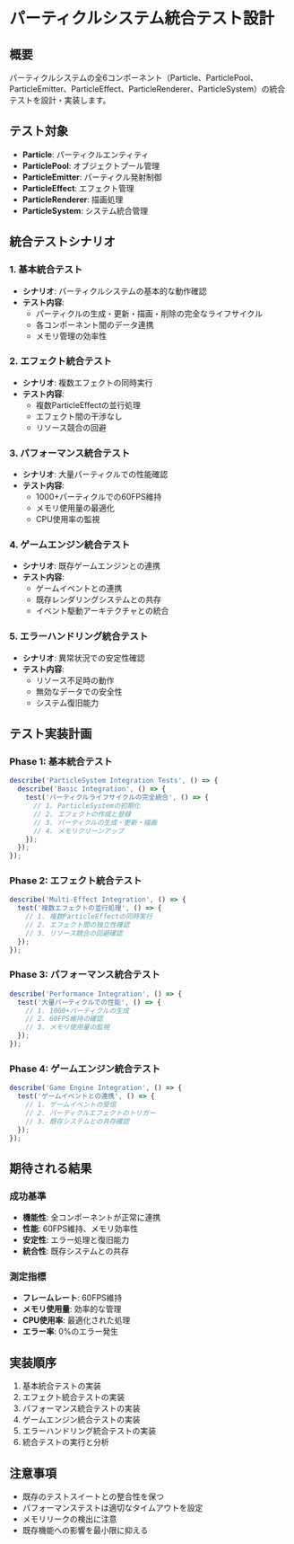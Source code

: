 # パーティクルシステム統合テスト設計

## 概要
パーティクルシステムの全6コンポーネント（Particle、ParticlePool、ParticleEmitter、ParticleEffect、ParticleRenderer、ParticleSystem）の統合テストを設計・実装します。

## テスト対象
- **Particle**: パーティクルエンティティ
- **ParticlePool**: オブジェクトプール管理
- **ParticleEmitter**: パーティクル発射制御
- **ParticleEffect**: エフェクト管理
- **ParticleRenderer**: 描画処理
- **ParticleSystem**: システム統合管理

## 統合テストシナリオ

### 1. 基本統合テスト
- **シナリオ**: パーティクルシステムの基本的な動作確認
- **テスト内容**:
  - パーティクルの生成・更新・描画・削除の完全なライフサイクル
  - 各コンポーネント間のデータ連携
  - メモリ管理の効率性

### 2. エフェクト統合テスト
- **シナリオ**: 複数エフェクトの同時実行
- **テスト内容**:
  - 複数ParticleEffectの並行処理
  - エフェクト間の干渉なし
  - リソース競合の回避

### 3. パフォーマンス統合テスト
- **シナリオ**: 大量パーティクルでの性能確認
- **テスト内容**:
  - 1000+パーティクルでの60FPS維持
  - メモリ使用量の最適化
  - CPU使用率の監視

### 4. ゲームエンジン統合テスト
- **シナリオ**: 既存ゲームエンジンとの連携
- **テスト内容**:
  - ゲームイベントとの連携
  - 既存レンダリングシステムとの共存
  - イベント駆動アーキテクチャとの統合

### 5. エラーハンドリング統合テスト
- **シナリオ**: 異常状況での安定性確認
- **テスト内容**:
  - リソース不足時の動作
  - 無効なデータでの安全性
  - システム復旧能力

## テスト実装計画

### Phase 1: 基本統合テスト
```javascript
describe('ParticleSystem Integration Tests', () => {
  describe('Basic Integration', () => {
    test('パーティクルライフサイクルの完全統合', () => {
      // 1. ParticleSystemの初期化
      // 2. エフェクトの作成と登録
      // 3. パーティクルの生成・更新・描画
      // 4. メモリクリーンアップ
    });
  });
});
```

### Phase 2: エフェクト統合テスト
```javascript
describe('Multi-Effect Integration', () => {
  test('複数エフェクトの並行処理', () => {
    // 1. 複数ParticleEffectの同時実行
    // 2. エフェクト間の独立性確認
    // 3. リソース競合の回避確認
  });
});
```

### Phase 3: パフォーマンス統合テスト
```javascript
describe('Performance Integration', () => {
  test('大量パーティクルでの性能', () => {
    // 1. 1000+パーティクルの生成
    // 2. 60FPS維持の確認
    // 3. メモリ使用量の監視
  });
});
```

### Phase 4: ゲームエンジン統合テスト
```javascript
describe('Game Engine Integration', () => {
  test('ゲームイベントとの連携', () => {
    // 1. ゲームイベントの受信
    // 2. パーティクルエフェクトのトリガー
    // 3. 既存システムとの共存確認
  });
});
```

## 期待される結果

### 成功基準
- **機能性**: 全コンポーネントが正常に連携
- **性能**: 60FPS維持、メモリ効率性
- **安定性**: エラー処理と復旧能力
- **統合性**: 既存システムとの共存

### 測定指標
- **フレームレート**: 60FPS維持
- **メモリ使用量**: 効率的な管理
- **CPU使用率**: 最適化された処理
- **エラー率**: 0%のエラー発生

## 実装順序
1. 基本統合テストの実装
2. エフェクト統合テストの実装
3. パフォーマンス統合テストの実装
4. ゲームエンジン統合テストの実装
5. エラーハンドリング統合テストの実装
6. 統合テストの実行と分析

## 注意事項
- 既存のテストスイートとの整合性を保つ
- パフォーマンステストは適切なタイムアウトを設定
- メモリリークの検出に注意
- 既存機能への影響を最小限に抑える
